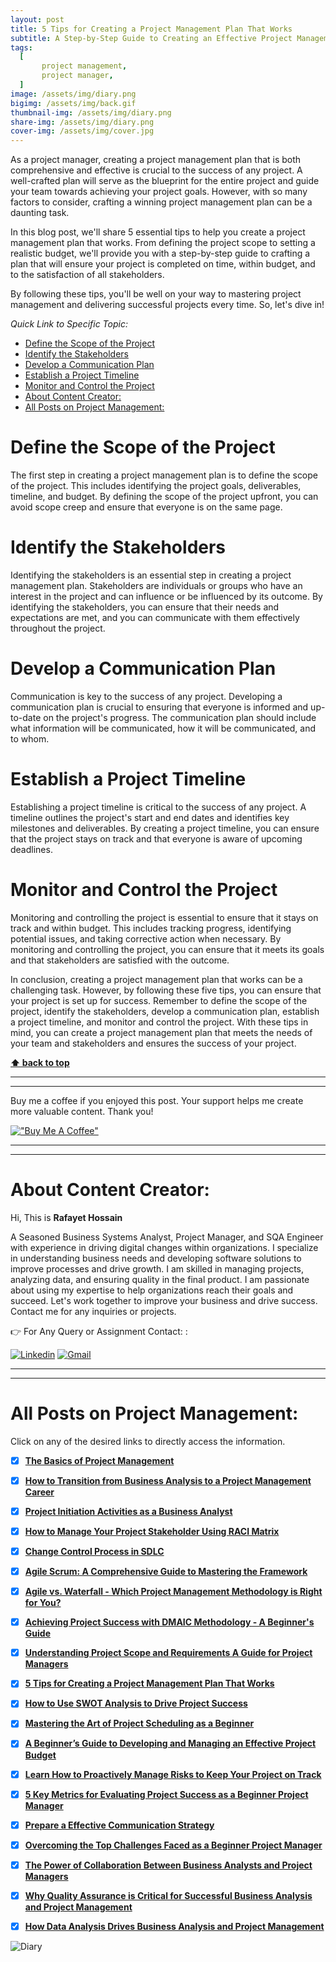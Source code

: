 ```yaml
---
layout: post
title: 5 Tips for Creating a Project Management Plan That Works 
subtitle: A Step-by-Step Guide to Creating an Effective Project Management Plan
tags:
  [
       project management,
       project manager,
  ]
image: /assets/img/diary.png
bigimg: /assets/img/back.gif
thumbnail-img: /assets/img/diary.png
share-img: /assets/img/diary.png
cover-img: /assets/img/cover.jpg
---
```


As a project manager, creating a project management plan that is both comprehensive and effective is crucial to the success of any project. A well-crafted plan will serve as the blueprint for the entire project and guide your team towards achieving your project goals. However, with so many factors to consider, crafting a winning project management plan can be a daunting task.

In this blog post, we'll share 5 essential tips to help you create a project management plan that works. From defining the project scope to setting a realistic budget, we'll provide you with a step-by-step guide to crafting a plan that will ensure your project is completed on time, within budget, and to the satisfaction of all stakeholders.

By following these tips, you'll be well on your way to mastering project management and delivering successful projects every time. So, let's dive in!




_Quick Link to Specific Topic:_
- [Define the Scope of the Project](#define-the-scope-of-the-project)
- [Identify the Stakeholders](#identify-the-stakeholders)
- [Develop a Communication Plan](#develop-a-communication-plan)
- [Establish a Project Timeline](#establish-a-project-timeline)
- [Monitor and Control the Project](#monitor-and-control-the-project)
- [About Content Creator:](#about-content-creator)
- [All Posts on Project Management:](#all-posts-on-project-management)

# Define the Scope of the Project
The first step in creating a project management plan is to define the scope of the project. This includes identifying the project goals, deliverables, timeline, and budget. By defining the scope of the project upfront, you can avoid scope creep and ensure that everyone is on the same page.

# Identify the Stakeholders
Identifying the stakeholders is an essential step in creating a project management plan. Stakeholders are individuals or groups who have an interest in the project and can influence or be influenced by its outcome. By identifying the stakeholders, you can ensure that their needs and expectations are met, and you can communicate with them effectively throughout the project.

# Develop a Communication Plan
Communication is key to the success of any project. Developing a communication plan is crucial to ensuring that everyone is informed and up-to-date on the project's progress. The communication plan should include what information will be communicated, how it will be communicated, and to whom.

# Establish a Project Timeline
Establishing a project timeline is critical to the success of any project. A timeline outlines the project's start and end dates and identifies key milestones and deliverables. By creating a project timeline, you can ensure that the project stays on track and that everyone is aware of upcoming deadlines.

# Monitor and Control the Project
Monitoring and controlling the project is essential to ensure that it stays on track and within budget. This includes tracking progress, identifying potential issues, and taking corrective action when necessary. By monitoring and controlling the project, you can ensure that it meets its goals and that stakeholders are satisfied with the outcome.

In conclusion, creating a project management plan that works can be a challenging task. However, by following these five tips, you can ensure that your project is set up for success. Remember to define the scope of the project, identify the stakeholders, develop a communication plan, establish a project timeline, and monitor and control the project. With these tips in mind, you can create a project management plan that meets the needs of your team and stakeholders and ensures the success of your project.

**[⬆ back to top](#define-the-scope-of-the-project)**


----------------------------------------------------------------------
----------------------------------------------------------------------


Buy me a coffee if you enjoyed this post. Your support helps me create more valuable content. Thank you!

[!["Buy Me A Coffee"](https://www.buymeacoffee.com/assets/img/custom_images/orange_img.png)](https://www.buymeacoffee.com/rafayetanalyst/)
 
 






----------------------------------------------------------------------
----------------------------------------------------------------------

# About Content Creator: 


Hi, This is **Rafayet Hossain**

A Seasoned Business Systems Analyst, Project Manager, and SQA Engineer with experience in driving digital changes within organizations. I specialize in understanding business needs and developing software solutions to improve processes and drive growth. I am skilled in managing projects, analyzing data, and ensuring quality in the final product. I am passionate about using my expertise to help organizations reach their goals and succeed. Let's work together to improve your business and drive success. Contact me for any inquiries or projects.

 


👉 For Any Query or Assignment Contact: : 


[![Linkedin](https://img.shields.io/badge/-LinkedIn-blue?style=flat&logo=Linkedin&logoColor=white)](https://www.linkedin.com/in/rafayethossain/)
[![Gmail](https://img.shields.io/badge/-Gmail-c14438?style=flat&logo=Gmail&logoColor=white)](mailto:rafayet13@gmail.com)


----------------------------------------------------------------------
----------------------------------------------------------------------




# All Posts on Project Management:  

Click on any of the desired links to directly access the information.

- [x]  [**The Basics of Project Management**](https://rafayethossain.github.io/2022-10-10-Project-Management-Beginner's-Guide/)
- [x]  [**How to Transition from Business Analysis to a Project Management Career**](https://rafayethossain.github.io/2022-10-15-Transition-from-Business-Analysis-to-a-Project-Manager/)
- [x]  [**Project Initiation Activities as a Business Analyst**](https://rafayethossain.github.io/2019-02-07-Project-Initiation-Business-Analysis-Activities/)
- [x]  [**How to Manage Your Project Stakeholder Using RACI Matrix**](https://rafayethossain.github.io/2019-02-27-Stakeholder-Management-Business-Analyst/) 
- [x]  [**Change Control Process in SDLC**](https://rafayethossain.github.io/2019-07-07-Change-Control-Process-in-SDLC/)
- [x]  [**Agile Scrum: A Comprehensive Guide to Mastering the Framework**](https://rafayethossain.github.io/2022-11-11-Agile-Scrum-in-a-Nutshell/)
-  [x]  [**Agile vs. Waterfall - Which Project Management Methodology is Right for You?**](https://rafayethossain.github.io/2022-11-28-Agile-vs-Waterfall-Choosing-the-Right-Methodology-for-Your-Project/)
-  [x]  [**Achieving Project Success with DMAIC Methodology - A Beginner's Guide**](https://rafayethossain.github.io/2022-12-01-Achieving-Project-Success-with-DMAIC-Methodology/)
-  [x]  [**Understanding Project Scope and Requirements A Guide for Project Managers**](https://rafayethossain.github.io/2022-12-12-Understanding-Project-Scope-and-Requirements/)
-  [x]  [**5 Tips for Creating a Project Management Plan That Works**](https://rafayethossain.github.io/2022-12-14-Tips-for-Creating-a-Project-Management-Plan-that-Works/)
-  [x]  [**How to Use SWOT Analysis to Drive Project Success**](https://rafayethossain.github.io/2022-12-15-How-to-Conduct-a-SWOT-Analysis-for-Your-Project/)
-  [x]  [**Mastering the Art of Project Scheduling as a Beginner**](https://rafayethossain.github.io/2023-01-05-How-to-Develop-a-Project-Schedule-for-as-a-Beginner/)
-  [x]  [**A Beginner’s Guide to Developing and Managing an Effective Project Budget**](https://rafayethossain.github.io/2023-01-10-How-to-Develop-and-Manage-a-Project-Budget-for-as-a-Beginner/)
-  [x]  [**Learn How to Proactively Manage Risks to Keep Your Project on Track**](https://rafayethossain.github.io/2023-01-12-How-to-Identify-and-Manage-Project-Risk-as-a-Beginner/)
-  [x]  [**5 Key Metrics for Evaluating Project Success as a Beginner Project Manager**](https://rafayethossain.github.io/2023-01-14-How-to-Evaluate-Project-Sucess-as-a-Beginner/)
-  [x]  [**Prepare a Effective Communication Strategy**](https://rafayethossain.github.io/2023-01-18-Effective-Communcation-Strategies-for-Project-Manage-and-Business-Analyst/)
-  [x]  [**Overcoming the Top Challenges Faced as a Beginner Project Manager**](https://rafayethossain.github.io/2023-01-22-Top-Challenges-Faced-by-a-Beginner-Project-Manager/)
-  [x]  [**The Power of Collaboration Between Business Analysts and Project Managers**](https://rafayethossain.github.io/2023-01-24-The-Benefits-of-Collboration-Between-Business-Analyst-and-Project-Manager/)
-  [x]  [**Why Quality Assurance is Critical for Successful Business Analysis and Project Management**](https://rafayethossain.github.io/2023-01-28-The-Importance-of-Quality-Assurance-in-Business-Analysis-and-Project-Management/)
-  [x]  [**How Data Analysis Drives Business Analysis and Project Management**](https://rafayethossain.github.io/2023-01-30-The-Role-of-Data-Analysis-in-Business-Analysis-and-Project-Management/)


![Diary](/assets/img/diary.png "Diary")
